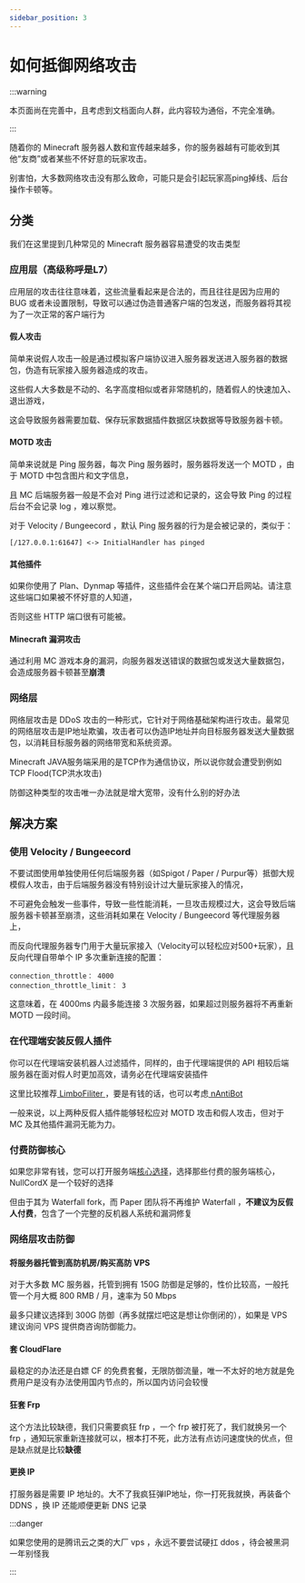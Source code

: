 ```yaml
---
sidebar_position: 3
---
```


# 如何抵御网络攻击

:::warning

本页面尚在完善中，且考虑到文档面向人群，此内容较为通俗，不完全准确。

:::

随着你的 Minecraft 服务器人数和宣传越来越多，你的服务器越有可能收到其他“友商”或者某些不怀好意的玩家攻击。

别害怕，大多数网络攻击没有那么致命，可能只是会引起玩家高ping掉线、后台操作卡顿等。

## 分类

我们在这里提到几种常见的 Minecraft 服务器容易遭受的攻击类型

### 应用层（高级称呼是L7）

应用层的攻击往往意味着，这些流量看起来是合法的，而且往往是因为应用的 BUG 或者未设置限制，导致可以通过伪造普通客户端的包发送，而服务器将其视为了一次正常的客户端行为

#### 假人攻击

简单来说假人攻击一般是通过模拟客户端协议进入服务器发送进入服务器的数据包，伪造有玩家接入服务器造成的攻击。

这些假人大多数是不动的、名字高度相似或者非常随机的，随着假人的快速加入、退出游戏，

这会导致服务器需要加载、保存玩家数据插件数据区块数据等导致服务器卡顿。

#### MOTD 攻击

简单来说就是 Ping 服务器，每次 Ping 服务器时，服务器将发送一个 MOTD ，由于 MOTD 中包含图片和文字信息，

且 MC 后端服务器一般是不会对 Ping 进行过滤和记录的，这会导致 Ping 的过程后台不会记录 log ，难以察觉。

对于 Velocity / Bungeecord ，默认 Ping 服务器的行为是会被记录的，类似于：

```
[/127.0.0.1:61647] <-> InitialHandler has pinged
```

#### 其他插件

如果你使用了 Plan、Dynmap 等插件，这些插件会在某个端口开启网站。请注意这些端口如果被不怀好意的人知道，

否则这些 HTTP 端口很有可能被。

#### Minecraft 漏洞攻击

通过利用 MC 游戏本身的漏洞，向服务器发送错误的数据包或发送大量数据包，会造成服务器卡顿甚至**崩溃**

### 网络层

网络层攻击是 DDoS 攻击的一种形式，它针对于网络基础架构进行攻击。最常见的网络层攻击是IP地址欺骗，攻击者可以伪造IP地址并向目标服务器发送大量数据包，以消耗目标服务器的网络带宽和系统资源。

Minecraft JAVA服务端采用的是TCP作为通信协议，所以说你就会遭受到例如TCP Flood(TCP洪水攻击)

防御这种类型的攻击唯一办法就是增大宽带，没有什么别的好办法

## 解决方案

### 使用 Velocity / Bungeecord

不要试图使用单独使用任何后端服务器（如Spigot / Paper / Purpur等）抵御大规模假人攻击，由于后端服务器没有特别设计过大量玩家接入的情况，

不可避免会触发一些事件，导致一些性能消耗，一旦攻击规模过大，这会导致后端服务器卡顿甚至崩溃，这些消耗如果在 Velocity / Bungeecord 等代理服务器上，

而反向代理服务器专门用于大量玩家接入（Velocity可以轻松应对500+玩家），且反向代理自带单个 IP 多次重新连接的配置：

```
connection_throttle： 4000
connection_throttle_limit： 3
```

这意味着，在 4000ms 内最多能连接 3 次服务器，如果超过则服务器将不再重新 MOTD 一段时间。

### 在代理端安装反假人插件

你可以在代理端安装机器人过滤插件，同样的，由于代理端提供的 API 相较后端服务器在面对假人时更加高效，请务必在代理端安装插件

这里比较推荐[ LimboFiliter ](https://modrinth.com/plugin/limbofilter)，要是有钱的话，也可以考虑[ nAntiBot ](https://en.docs.nickuc.com/v/nantibot/premium)

一般来说，以上两种反假人插件能够轻松应对 MOTD 攻击和假人攻击，但对于 MC 及其他插件漏洞无能为力。

### 付费防御核心

如果您非常有钱，您可以打开服务端[核心选择](/docs/跨服端/搭建/核心选择.md)，选择那些付费的服务端核心，NullCordX 是一个较好的选择

但由于其为 Waterfall fork，而 Paper 团队将不再维护 Waterfall ，**不建议为反假人付费**，包含了一个完整的反机器人系统和漏洞修复

### 网络层攻击防御

#### 将服务器托管到高防机房/购买高防 VPS

对于大多数 MC 服务器，托管到拥有 150G 防御是足够的，性价比较高，一般托管一个月大概 800 RMB / 月，速率为 50 Mbps

最多只建议选择到 300G 防御（再多就摆烂吧这是想让你倒闭的），如果是 VPS 建议询问 VPS 提供商咨询防御能力。

#### 套 CloudFlare

最稳定的办法还是白嫖 CF 的免费套餐，无限防御流量，唯一不太好的地方就是免费用户是没有办法使用国内节点的，所以国内访问会较慢

#### 狂套 Frp

这个方法比较缺德，我们只需要疯狂 frp ，一个 frp 被打死了，我们就换另一个 frp ，通知玩家重新连接就可以，根本打不死，此方法有点访问速度快的优点，但是缺点就是比较**缺德**

#### 更换 IP

打服务器是需要 IP 地址的。大不了我疯狂弹IP地址，你一打死我就换，再装备个 DDNS ，换 IP 还能顺便更新 DNS 记录

:::danger

如果您使用的是腾讯云之类的大厂 vps ，永远不要尝试硬扛 ddos ，待会被黑洞一年别怪我

:::
